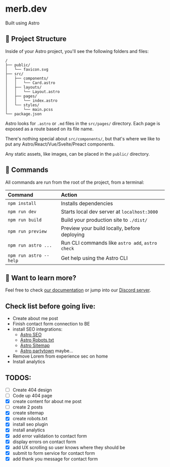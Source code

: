 # merb.dev

Built using Astro

## 🚀 Project Structure

Inside of your Astro project, you'll see the following folders and files:

```
/
├── public/
│   └── favicon.svg
├── src/
│   ├── components/
│   │   └── Card.astro
│   ├── layouts/
│   │   └── Layout.astro
│   ├── pages/
│   │   └── index.astro
│   └── styles/
│       └── main.pcss
└── package.json
```

Astro looks for `.astro` or `.md` files in the `src/pages/` directory. Each page is exposed as a route based on its file name.

There's nothing special about `src/components/`, but that's where we like to put any Astro/React/Vue/Svelte/Preact components.

Any static assets, like images, can be placed in the `public/` directory.

## 🧞 Commands

All commands are run from the root of the project, from a terminal:

| Command                | Action                                           |
| :--------------------- | :----------------------------------------------- |
| `npm install`          | Installs dependencies                            |
| `npm run dev`          | Starts local dev server at `localhost:3000`      |
| `npm run build`        | Build your production site to `./dist/`          |
| `npm run preview`      | Preview your build locally, before deploying     |
| `npm run astro ...`    | Run CLI commands like `astro add`, `astro check` |
| `npm run astro --help` | Get help using the Astro CLI                     |

## 👀 Want to learn more?

Feel free to check [our documentation](https://docs.astro.build) or jump into our [Discord server](https://astro.build/chat).

## Check list before going live:
- Create about me post
- Finish contact form connection to BE
- install SEO integrations:
  - [Astro SEO](https://github.com/jonasmerlin/astro-seo)
  - [Astro Robots.txt](https://github.com/alextim/astro-lib/tree/main/packages/astro-robots-txt#readme)
  - [Astro Sitemap](https://docs.astro.build/en/guides/integrations-guide/sitemap/)
  - [Astro partytown](https://docs.astro.build/en/guides/integrations-guide/partytown/) maybe...
- Remove Lorem from experience sec on home
- Install analytics

## TODOS:
- [ ] Create 404 design
- [ ] Code up 404 page
- [x] create content for about me post
- [ ] create 2 posts
- [x] create sitemap
- [x] create robots.txt
- [x] install seo plugin
- [x] install analytics
- [x] add error validation to contact form
- [x] display errors on contact form
- [x] add UX scrolling so user knows where they should be
- [x] submit to form service for contact form
- [x] add thank you message for contact form

